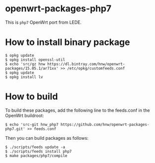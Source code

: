 # openwrt-packages-php7

This is `php7` OpenWrt port from LEDE.

# How to install binary package

```
$ opkg update
$ opkg install openssl-util
$ echo 'src/gz hnw https://dl.bintray.com/hnw/openwrt-packages/15.05.1/ar71xx' >> /etc/opkg/customfeeds.conf
$ opkg update
$ opkg install lv
```

# How to build

To build these packages, add the following line to the feeds.conf in the OpenWrt buildroot:

```
$ echo 'src-git hnw_php7 https://github.com/hnw/openwrt-packages-php7.git' >> feeds.conf
```

Then you can build packages as follows:

```
$ ./scripts/feeds update -a
$ ./scripts/feeds install php7
$ make packages/php7/compile
```
